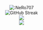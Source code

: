 <div style="display: flex; flex-direction: column; width: 100vw; text-align: center">
  <div>
    <img src="https://count.chiya.dev/get/@:NeRo707" alt=":NeRo707" />
  </div>
  <div>
    <img src="https://streak-stats.demolab.com?user=NeRo707&theme=radical" alt="GitHub Streak">
  </div>
  <div>
    <img class="img" src="https://github-readme-stats.vercel.app/api?username=NeRo707&show_icons=true&theme=radical" />
  </div>
  <div>
    <img class="img" src="https://github-readme-stats.vercel.app/api/top-langs/?username=NeRo707&theme=radical&layout=compact" />
  </div>
</div>

